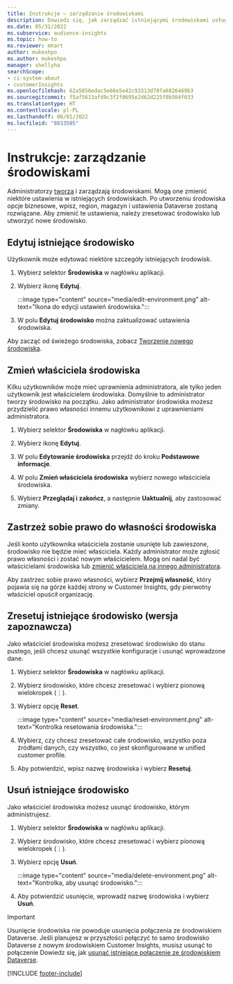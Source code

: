 ```yaml
---
title: Instrukcje — zarządzanie środowiskami
description: Dowiedz się, jak zarządzać istniejącymi środowiskami usługi Customer Insights jako administrator.
ms.date: 05/31/2022
ms.subservice: audience-insights
ms.topic: how-to
ms.reviewer: mhart
author: mukeshpo
ms.author: mukeshpo
manager: shellyha
searchScope:
- ci-system-about
- customerInsights
ms.openlocfilehash: 62a5856edac5e66e5e42c93313d78fa6826469b3
ms.sourcegitcommit: f5af5613afd9c3f2f0695e2d62d225f0b504f033
ms.translationtype: HT
ms.contentlocale: pl-PL
ms.lasthandoff: 06/01/2022
ms.locfileid: "8833505"
---
```

# <a name="how-to-manage-environments"></a>Instrukcje: zarządzanie środowiskami

Administratorzy [tworzą](create-environment.md) i zarządzają środowiskami. Mogą one zmienić niektóre ustawienia w istniejących środowiskach. Po utworzeniu środowiska opcje biznesowe, wpisz, region, magazyn i ustawienia Dataverse zostaną rozwiązane. Aby zmienić te ustawienia, należy zresetować środowisko lub utworzyć nowe środowisko.

## <a name="edit-an-existing-environment"></a>Edytuj istniejące środowisko

Użytkownik może edytować niektóre szczegóły istniejących środowisk.

1. Wybierz selektor **Środowiska** w nagłówku aplikacji.

1. Wybierz ikonę **Edytuj**.

   :::image type="content" source="media/edit-environment.png" alt-text="Ikona do edycji ustawień środowiska.":::

1. W polu **Edytuj środowisko** można zaktualizować ustawienia środowiska.

Aby zacząć od świeżego środowiska, zobacz [Tworzenie nowego środowiska](create-environment.md).

## <a name="change-the-owner-of-an-environment"></a>Zmień właściciela środowiska

Kilku użytkowników może mieć uprawnienia administratora, ale tylko jeden użytkownik jest właścicielem środowiska. Domyślnie to administrator tworzy środowisko na początku. Jako administrator środowiska możesz przydzielić prawo własności innemu użytkownikowi z uprawnieniami administratora.

1. Wybierz selektor **Środowiska** w nagłówku aplikacji.

1. Wybierz ikonę **Edytuj**.

1. W polu **Edytowanie środowiska** przejdź do kroku **Podstawowe informacje**.

1. W polu **Zmień właściciela środowiska** wybierz nowego właściciela środowiska.  

1. Wybierz **Przeglądaj i zakończ**, a następnie **Uaktualnij**, aby zastosować zmiany.

## <a name="claim-ownership-of-an-environment"></a>Zastrzeż sobie prawo do własności środowiska

Jeśli konto użytkownika właściciela zostanie usunięte lub zawieszone, środowisko nie będzie mieć właściciela. Każdy administrator może zgłosić prawo własności i zostać nowym właścicielem. Mogą oni nadal być właścicielami środowiska lub [zmienić właściciela na innego administratora](#change-the-owner-of-an-environment).

Aby zastrzec sobie prawo własności, wybierz **Przejmij własność**, który pojawia się na górze każdej strony w Customer Insights, gdy pierwotny właściciel opuścił organizację.

## <a name="reset-an-existing-environment-preview"></a>Zresetuj istniejące środowisko (wersja zapoznawcza)

Jako właściciel środowiska możesz zresetować środowisko do stanu pustego, jeśli chcesz usunąć wszystkie konfiguracje i usunąć wprowadzone dane.

1. Wybierz selektor **Środowiska** w nagłówku aplikacji.

1. Wybierz środowisko, które chcesz zresetować i wybierz pionową wielokropek (&vellip;).

1. Wybierz opcję **Reset**.

   :::image type="content" source="media/reset-environment.png" alt-text="Kontrolka resetowania środowiska.":::

1. Wybierz, czy chcesz zresetować całe środowisko, wszystko poza źródłami danych, czy wszystko, co jest skonfigurowane w unified customer profile.

1. Aby potwierdzić, wpisz nazwę środowiska i wybierz **Resetuj**.

## <a name="delete-an-existing-environment"></a>Usuń istniejące środowisko

Jako właściciel środowiska możesz usunąć środowisko, którym administrujesz.

1. Wybierz selektor **Środowiska** w nagłówku aplikacji.

1. Wybierz środowisko, które chcesz zresetować i wybierz pionową wielokropek (&vellip;). 

1. Wybierz opcję **Usuń**.

   :::image type="content" source="media/delete-environment.png" alt-text="Kontrolka, aby usunąć środowisko.":::

1. Aby potwierdzić usunięcie, wprowadź nazwę środowiska i wybierz **Usuń**.

> [!IMPORTANT]
> Usunięcie środowiska nie powoduje usunięcia połączenia ze środowiskiem Dataverse. Jeśli planujesz w przyszłości połączyć to samo środowisko Dataverse z nowym środowiskiem Customer Insights, musisz usunąć to połączenie Dowiedz się, jak [usunąć istniejące połączenie ze środowiskiem Dataverse](customer-insights-dataverse.md#remove-an-existing-connection-to-a-dataverse-environment).

[!INCLUDE [footer-include](includes/footer-banner.md)]
